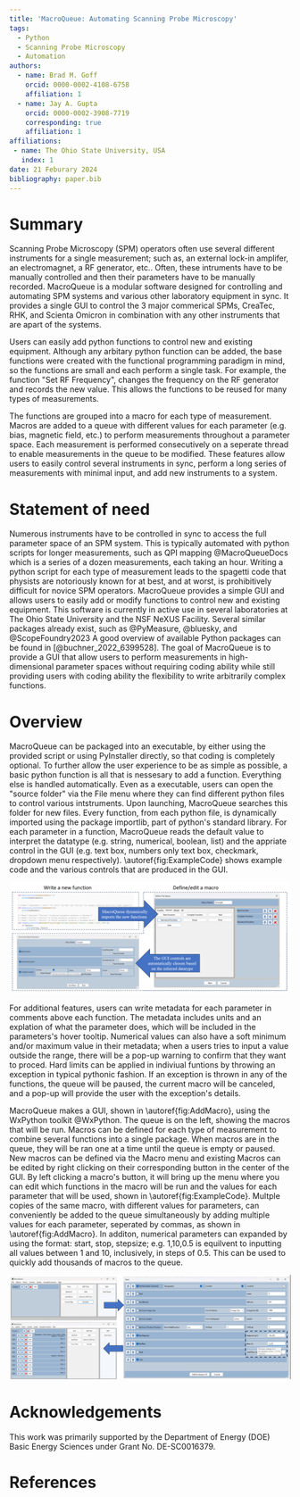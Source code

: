 ```yaml
---
title: 'MacroQueue: Automating Scanning Probe Microscopy'
tags:
  - Python
  - Scanning Probe Microscopy
  - Automation
authors:
  - name: Brad M. Goff
    orcid: 0000-0002-4108-6758
    affiliation: 1
  - name: Jay A. Gupta
    orcid: 0000-0002-3908-7719
    corresponding: true 
    affiliation: 1
affiliations:
 - name: The Ohio State University, USA
   index: 1
date: 21 Feburary 2024
bibliography: paper.bib
---
```


# Summary

Scanning Probe Microscopy (SPM) operators often use several different instruments for a single measurement; such as, an external lock-in amplifer, an electromagnet, a RF generator, etc..  Often, these intruments have to be manually controlled and then their parameters have to be manually recorded.  MacroQueue is a modular software designed for controlling and automating SPM systems and various other laboratory equipment in sync.  It provides a single GUI to control the 3 major commerical SPMs, CreaTec, RHK, and Scienta Omicron in combination with any other instruments that are apart of the systems.  

Users can easily add python functions to control new and existing equipment.  Although any arbitary python function can be added, the base functions were created with the functional programming paradigm in mind, so the functions are small and each perform a single task.  For example, the function "Set RF Frequency", changes the frequency on the RF generator and records the new value.  This allows the functions to be reused for many types of measurements.

The functions are grouped into a macro for each type of measurement.  Macros are added to a queue with different values for each parameter (e.g. bias, magnetic field, etc.) to perform measurements throughout a parameter space.  Each measurement is performed consecutively on a seperate thread to enable measurements in the queue to be modified.
These features allow users to easily control several instruments in sync, perform a long series of measurements with minimal input, and add new instruments to a system. 



# Statement of need

Numerous instruments have to be controlled in sync to access the full parameter space of an SPM system.  This is typically automated with python scripts for longer measurements, such as QPI mapping @MacroQueueDocs which is a series of a dozen measurements, each taking an hour.  Writing a python script for each type of measurement leads to the spagetti code that physists are notoriously known for at best, and at worst, is prohibitively difficult for novice SPM operators.  MacroQueue provides a simple GUI and allows users to easily add or modify functions to control new and existing equipment.  This software is currently in active use in several laboratories at The Ohio State University and the NSF NeXUS Facility.  Several similar packages already exist, such as @PyMeasure, @bluesky, and @ScopeFoundry2023  A good overview of available Python packages can be found in [@buchner_2022_6399528].  The goal of MacroQueue is to provide a GUI that allow users to perform measurements in high-dimensional parameter spaces without requiring coding ability while still providing users with coding ability the flexibility to write arbitrarily complex functions.  
 

# Overview




MacroQueue can be packaged into an executable, by either using the provided script or using PyInstaller directly, so that coding is completely optional.  To further allow the user experience to be as simple as possible, a basic python function is all that is nessesary to add a function.  Everything else is handled automatically.  Even as a executable, users can open the "source folder" via the File menu where they can find different python files to control various intstruments.  Upon launching, MacroQueue searches this folder for new files.  Every function, from each python file, is dynamically imported using the package importlib, part of python's standard library.  For each parameter in a function, MacroQueue reads the default value to interpret the datatype (e.g. string, numerical, boolean, list) and the appriate control in the GUI (e.g. text box, numbers only text box, checkmark, dropdown menu respectively).  \autoref{fig:ExampleCode} shows example code and the various controls that are produced in the GUI.  

![The workflow for adding a new function and defining a new macro.\label{fig:ExampleCode}](Figure1.png)

For additional features, users can write metadata for each parameter in comments above each function.  The metadata includes units and an explation of what the parameter does, which will be included in the parameters's hover tooltip.  Numerical values can also have a soft minimum and/or maximum value in their metadata; when a users tries to input a value outside the range, there will be a pop-up warning to confirm that they want to proced.  Hard limits can be applied in indiviual funtions by throwing an exception in typical pythonic fashion.  If an exception is thrown in any of the functions, the queue will be paused, the current macro will be canceled, and a pop-up will provide the user with the exception's details.


MacroQueue makes a GUI, shown in \autoref{fig:AddMacro}, using the WxPython toolkit @WxPython.  The queue is on the left, showing the macros that will be run.  Macros can be defined for each type of measurement to combine several functions into a single package.  When macros are in the queue, they will be ran one at a time until the queue is empty or paused.  New macros can be defined via the Macro menu and existing Macros can be edited by right clicking on their corresponding button in the center of the GUI.  By left clicking a macro's button, it will bring up the menu where you can edit which functions in the macro will be run and the values for each parameter that will be used, shown in \autoref{fig:ExampleCode}.  Multple copies of the same macro, with different values for parameters, can conveniently be added to the queue simultaneously by adding multiple values for each parameter, seperated by commas, as shown in \autoref{fig:AddMacro}.  In additon, numerical parameters can expanded by using the format: start, stop, stepsize; e.g. 1,10,0.5 is equilvent to inputting all values between 1 and 10, inclusively, in steps of 0.5.  This can be used to quickly add thousands of macros to the queue.

![The workflow for adding macros to the queue.\label{fig:AddMacro}](Figure2.png)


# Acknowledgements

This work was primarily supported by the Department of Energy (DOE) Basic
Energy Sciences under Grant No. DE-SC0016379.

# References
